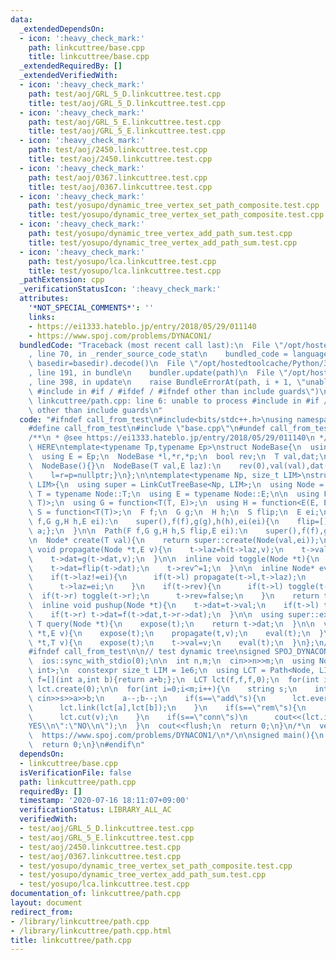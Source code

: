 ```yaml
---
data:
  _extendedDependsOn:
  - icon: ':heavy_check_mark:'
    path: linkcuttree/base.cpp
    title: linkcuttree/base.cpp
  _extendedRequiredBy: []
  _extendedVerifiedWith:
  - icon: ':heavy_check_mark:'
    path: test/aoj/GRL_5_D.linkcuttree.test.cpp
    title: test/aoj/GRL_5_D.linkcuttree.test.cpp
  - icon: ':heavy_check_mark:'
    path: test/aoj/GRL_5_E.linkcuttree.test.cpp
    title: test/aoj/GRL_5_E.linkcuttree.test.cpp
  - icon: ':heavy_check_mark:'
    path: test/aoj/2450.linkcuttree.test.cpp
    title: test/aoj/2450.linkcuttree.test.cpp
  - icon: ':heavy_check_mark:'
    path: test/aoj/0367.linkcuttree.test.cpp
    title: test/aoj/0367.linkcuttree.test.cpp
  - icon: ':heavy_check_mark:'
    path: test/yosupo/dynamic_tree_vertex_set_path_composite.test.cpp
    title: test/yosupo/dynamic_tree_vertex_set_path_composite.test.cpp
  - icon: ':heavy_check_mark:'
    path: test/yosupo/dynamic_tree_vertex_add_path_sum.test.cpp
    title: test/yosupo/dynamic_tree_vertex_add_path_sum.test.cpp
  - icon: ':heavy_check_mark:'
    path: test/yosupo/lca.linkcuttree.test.cpp
    title: test/yosupo/lca.linkcuttree.test.cpp
  _pathExtension: cpp
  _verificationStatusIcon: ':heavy_check_mark:'
  attributes:
    '*NOT_SPECIAL_COMMENTS*': ''
    links:
    - https://ei1333.hateblo.jp/entry/2018/05/29/011140
    - https://www.spoj.com/problems/DYNACON1/
  bundledCode: "Traceback (most recent call last):\n  File \"/opt/hostedtoolcache/Python/3.8.5/x64/lib/python3.8/site-packages/onlinejudge_verify/documentation/build.py\"\
    , line 70, in _render_source_code_stat\n    bundled_code = language.bundle(stat.path,\
    \ basedir=basedir).decode()\n  File \"/opt/hostedtoolcache/Python/3.8.5/x64/lib/python3.8/site-packages/onlinejudge_verify/languages/cplusplus.py\"\
    , line 191, in bundle\n    bundler.update(path)\n  File \"/opt/hostedtoolcache/Python/3.8.5/x64/lib/python3.8/site-packages/onlinejudge_verify/languages/cplusplus_bundle.py\"\
    , line 398, in update\n    raise BundleErrorAt(path, i + 1, \"unable to process\
    \ #include in #if / #ifdef / #ifndef other than include guards\")\nonlinejudge_verify.languages.cplusplus_bundle.BundleErrorAt:\
    \ linkcuttree/path.cpp: line 6: unable to process #include in #if / #ifdef / #ifndef\
    \ other than include guards\n"
  code: "#ifndef call_from_test\n#include<bits/stdc++.h>\nusing namespace std;\n\n\
    #define call_from_test\n#include \"base.cpp\"\n#undef call_from_test\n\n#endif\n\
    /**\n * @see https://ei1333.hateblo.jp/entry/2018/05/29/011140\n */\n//BEGIN CUT\
    \ HERE\ntemplate<typename Tp,typename Ep>\nstruct NodeBase{\n  using T = Tp;\n\
    \  using E = Ep;\n  NodeBase *l,*r,*p;\n  bool rev;\n  T val,dat;\n  E laz;\n\
    \  NodeBase(){}\n  NodeBase(T val,E laz):\n    rev(0),val(val),dat(val),laz(laz){\n\
    \    l=r=p=nullptr;}\n};\n\ntemplate<typename Np, size_t LIM>\nstruct Path : LinkCutTreeBase<Np,\
    \ LIM>{\n  using super = LinkCutTreeBase<Np, LIM>;\n  using Node = Np;\n  using\
    \ T = typename Node::T;\n  using E = typename Node::E;\n\n  using F = function<T(T,\
    \ T)>;\n  using G = function<T(T, E)>;\n  using H = function<E(E, E)>;\n  using\
    \ S = function<T(T)>;\n  F f;\n  G g;\n  H h;\n  S flip;\n  E ei;\n\n  Path(F\
    \ f,G g,H h,E ei):\n    super(),f(f),g(g),h(h),ei(ei){\n    flip=[](T a){return\
    \ a;};\n  }\n\n  Path(F f,G g,H h,S flip,E ei):\n    super(),f(f),g(g),h(h),flip(flip),ei(ei){}\n\
    \n  Node* create(T val){\n    return super::create(Node(val,ei));\n  }\n\n  inline\
    \ void propagate(Node *t,E v){\n    t->laz=h(t->laz,v);\n    t->val=g(t->val,v);\n\
    \    t->dat=g(t->dat,v);\n  }\n\n  inline void toggle(Node *t){\n    swap(t->l,t->r);\n\
    \    t->dat=flip(t->dat);\n    t->rev^=1;\n  }\n\n  inline Node* eval(Node *t){\n\
    \    if(t->laz!=ei){\n      if(t->l) propagate(t->l,t->laz);\n      if(t->r) propagate(t->r,t->laz);\n\
    \      t->laz=ei;\n    }\n    if(t->rev){\n      if(t->l) toggle(t->l);\n    \
    \  if(t->r) toggle(t->r);\n      t->rev=false;\n    }\n    return t;\n  }\n\n\
    \  inline void pushup(Node *t){\n    t->dat=t->val;\n    if(t->l) t->dat=f(t->l->dat,t->dat);\n\
    \    if(t->r) t->dat=f(t->dat,t->r->dat);\n  }\n\n  using super::expose;\n\n \
    \ T query(Node *t){\n    expose(t);\n    return t->dat;\n  }\n\n  void update(Node\
    \ *t,E v){\n    expose(t);\n    propagate(t,v);\n    eval(t);\n  }\n\n  void set_val(Node\
    \ *t,T v){\n    expose(t);\n    t->val=v;\n    eval(t);\n  }\n};\n//END CUT HERE\n\
    #ifndef call_from_test\n\n// test dynamic tree\nsigned SPOJ_DYNACON1(){\n  cin.tie(0);\n\
    \  ios::sync_with_stdio(0);\n\n  int n,m;\n  cin>>n>>m;\n  using Node = NodeBase<int,\
    \ int>;\n  constexpr size_t LIM = 1e6;\n  using LCT = Path<Node, LIM>;\n\n  auto\
    \ f=[](int a,int b){return a+b;};\n  LCT lct(f,f,f,0);\n  for(int i=0;i<n;i++)\
    \ lct.create(0);\n\n  for(int i=0;i<m;i++){\n    string s;\n    int a,b;\n   \
    \ cin>>s>>a>>b;\n    a--;b--;\n    if(s==\"add\"s){\n      lct.evert(lct[b]);\n\
    \      lct.link(lct[a],lct[b]);\n    }\n    if(s==\"rem\"s){\n      auto v=lct.lca(lct[a],lct[b])==lct[a]?lct[b]:lct[a];\n\
    \      lct.cut(v);\n    }\n    if(s==\"conn\"s)\n      cout<<(lct.is_connected(lct[a],lct[b])?\"\
    YES\\n\":\"NO\\n\");\n  }\n  cout<<flush;\n  return 0;\n}\n/*\n  verified on 2020/01/08\n\
    \  https://www.spoj.com/problems/DYNACON1/\n*/\n\nsigned main(){\n  //SPOJ_DYNACON1();\n\
    \  return 0;\n}\n#endif\n"
  dependsOn:
  - linkcuttree/base.cpp
  isVerificationFile: false
  path: linkcuttree/path.cpp
  requiredBy: []
  timestamp: '2020-07-16 18:11:07+09:00'
  verificationStatus: LIBRARY_ALL_AC
  verifiedWith:
  - test/aoj/GRL_5_D.linkcuttree.test.cpp
  - test/aoj/GRL_5_E.linkcuttree.test.cpp
  - test/aoj/2450.linkcuttree.test.cpp
  - test/aoj/0367.linkcuttree.test.cpp
  - test/yosupo/dynamic_tree_vertex_set_path_composite.test.cpp
  - test/yosupo/dynamic_tree_vertex_add_path_sum.test.cpp
  - test/yosupo/lca.linkcuttree.test.cpp
documentation_of: linkcuttree/path.cpp
layout: document
redirect_from:
- /library/linkcuttree/path.cpp
- /library/linkcuttree/path.cpp.html
title: linkcuttree/path.cpp
---
```

